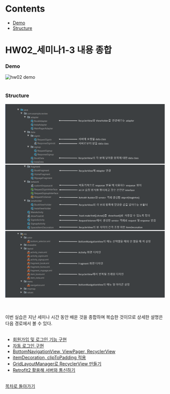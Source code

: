 # Contents
* [Demo](#Demo)
* [Structure](#Structure)

# HW02_세미나1-3 내용 종합
### Demo
<img src="/img/seminar3/demo.gif" alt="hw02 demo" width="350"><br><br>

### Structure
![01](/img/seminar3/structure01.PNG)<!-- 
 -->![02](/img/seminar3/structure02.PNG)<!-- 
 -->![03](/img/seminar3/structure03.PNG)

<br><br>
이번 실습은 지난 세미나 시간 동안 배운 것을 종합하며 복습한 것이므로 상세한 설명은 다음 경로에서 볼 수 있다.<br><br>
* [회원가입 및 로그인 기능 구현](https://github.com/shalo1040/sopt_android/tree/master/Seminar1/HW02%20%2B%20HW04#HW02)
* [자동 로그인 구현](https://github.com/shalo1040/sopt_android/tree/master/Seminar1/HW02%20%2B%20HW04#HW04)
* [BottomNavigationView, ViewPager, RecyclerView](https://github.com/shalo1040/sopt_android/tree/master/Seminar2/HW01%20%2B%20HW02#contents)
* [itemDecoration, clipToPadding 적용](https://github.com/shalo1040/sopt_android/tree/master/Seminar2/HW01%20%2B%20HW02#hw02)
* [GridLayoutManager로 RecyclerView 만들기](https://github.com/shalo1040/sopt_android/tree/master/Seminar2/HW03/#HW03)
* [Retrofit2 활용해 서버와 통신하기](https://github.com/shalo1040/sopt_android/tree/master/Seminar3/HW01#contents)

<br>[목차로 돌아가기](#Contents)<br><br>